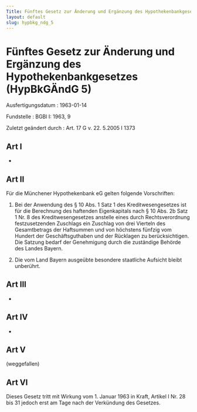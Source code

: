 ```yaml
---
Title: Fünftes Gesetz zur Änderung und Ergänzung des Hypothekenbankgesetzes
layout: default
slug: hypbkg_ndg_5
---
```


# Fünftes Gesetz zur Änderung und Ergänzung des Hypothekenbankgesetzes (HypBkGÄndG 5)

Ausfertigungsdatum
:   1963-01-14

Fundstelle
:   BGBl I: 1963, 9

Zuletzt geändert durch
:   Art. 17 G v. 22. 5.2005 I 1373


## Art I

-


## Art II

Für die Münchener Hypothekenbank eG gelten folgende Vorschriften:

1.  Bei der Anwendung des § 10 Abs. 1 Satz 1 des Kreditwesengesetzes ist
    für die Berechnung des haftenden Eigenkapitals nach § 10 Abs. 2b Satz
    1 Nr. 8 des Kreditwesengesetzes anstelle eines durch Rechtsverordnung
    festzusetzenden Zuschlags ein Zuschlag von drei Vierteln des
    Gesamtbetrags der Haftsummen und von höchstens fünfzig vom Hundert der
    Geschäftsguthaben und der Rücklagen zu berücksichtigen. Die Satzung
    bedarf der Genehmigung durch die zuständige Behörde des Landes Bayern.


2.  Die vom Land Bayern ausgeübte besondere staatliche Aufsicht bleibt
    unberührt.





## Art III

-


## Art IV

-


## Art V

(weggefallen)


## Art VI

Dieses Gesetz tritt mit Wirkung vom 1. Januar 1963 in Kraft,
Artikel I Nr. 28 bis 31              jedoch erst am Tage nach der
Verkündung des Gesetzes.

